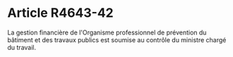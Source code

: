# Article R4643-42

  
La gestion financière de l'Organisme professionnel de prévention du bâtiment et des travaux publics est soumise au contrôle du ministre chargé du travail.